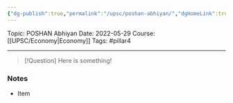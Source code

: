 ```yaml
---
{"dg-publish":true,"permalink":"/upsc/poshan-abhiyan/","dgHomeLink":true,"dgPassFrontmatter":false}
---
```


Topic: POSHAN Abhiyan
Date: 2022-05-29
Course: [[UPSC/Economy|Economy]]
Tags: #pillar4 

---

> [!Question]
> Here is something! 


### Notes
- Item



